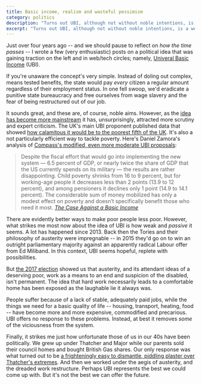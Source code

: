 ```yaml
---
title: Basic income, realism and wasteful pessimism
category: politics
description: "Turns out UBI, although not without noble intentions, is a weak, pessimistic response to a depressing world of austerity and insecurity. We should think more critically and tackle longstanding, structural problems."
excerpt: "Turns out UBI, although not without noble intentions, is a weak, pessimistic response to a depressing world of austerity and insecurity. We should think more critically and tackle longstanding, structural problems."
---
```


Just over four years ago -- and we should pause to reflect on _how the time passes_ -- I wrote a few (very enthusiastic) posts on a political idea that was gaining traction on the left and in web/tech circles; namely, [Univeral Basic Income](/2013/09/basic-income-examples/) (UBI).

If you're unaware the concept's very simple. Instead of doling out complex, means tested benefits, the state would pay _every_ citizen a regular amount regardless of their employment status. In one fell swoop, we'd eradicate a punitive state bureaucracy and free ourselves from wage slavery and the fear of being restructured out of our job.

It sounds great, and these are, of course, noble aims. However, as the [idea has become more mainstream](https://www.theguardian.com/uk-news/2017/dec/25/scotland-universal-basic-income-councils-pilot-scheme) it has, unsurprisingly, attracted more scrutiny and expert criticism. The UK's main UBI proponent published data that showed [how calamitous it would be to the poorest fifth of the UK](https://www.theguardian.com/politics/2015/jan/27/green-party-citizens-income-policy-hits-poor). It's also a not particularly efficient way to tackle poverty. Here's Daniel Zamora's analysis of [Compass's modified, even more moderate UBI proposals](http://www.compassonline.org.uk/publications/universal-basic-income-an-idea-whose-time-has-come/):

> Despite the fiscal effort that would go into implementing the new system — 6.5 percent of GDP, or nearly twice the share of GDP that the US currently spends on its military — the results are rather disappointing. Child poverty shrinks from 16 to 9 percent, but for working-age people it decreases less than 2 points (13.9 to 12 percent), and among pensioners it declines only 1 point (14.9 to 14.1 percent). The considerable sum of money mobilized has only a modest effect on poverty and doesn’t specifically benefit those who need it most. <cite>[The Case Against a Basic Income](https://jacobinmag.com/2017/12/universal-basic-income-inequality-work)</cite>

There are evidently better ways to make poor people less poor. However, what strikes me most now about the idea of UBI is how weak and _passive_ it seems. A lot has happened since 2013. Back then the Tories and their philosophy of austerity were impregnable -- in 2015 they'd go on to win an outright parliamentary majority against an apparently radical Labour offer from Ed Miliband. In this context, UBI seems hopeful, replete with possibilities.

But [the 2017 election](/2017/06/the-left-will-rise-again/) showed us that austerity, and its attendant ideas of a deserving poor, work as a means to an end and suspicion of the disabled, isn't permanent. The idea that hard work necessarily leads to a comfortable home has been exposed as the laughable lie it always was.

People suffer because of a lack of stable, adequately paid jobs, while the things we need for a basic quality of life -- housing, transport, heating, food -- have become more and more expensive, commodified and precarious. UBI offers no response to these problems. Instead, at best it removes _some_ of the viciousness from the system.

Finally, it strikes me just how unfortunate those of us in our 40s have been politically. We grew up under Thatcher and Major while our parents sold their council homes and bought British Gas shares. Our only response was what turned out to be [a frighteningly easy to dismantle, piddling plaster over Thatcher's extremes](https://en.wikipedia.org/wiki/Blairism). And then we worked under the aegis of austerity, and the dreaded work restructure. Perhaps UBI represents the best we could come up with. But it's not the best we can offer the future.
